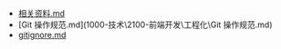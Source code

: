 - [相关资料.md](1000-技术\2100-前端开发\工程化\相关资料.md)
- [Git 操作规范.md](1000-技术\2100-前端开发\工程化\Git 操作规范.md)
- [gitignore.md](1000-技术\2100-前端开发\工程化\gitignore.md)
